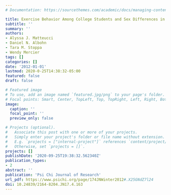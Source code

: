 ```yaml
---
# Documentation: https://sourcethemes.com/academic/docs/managing-content/

title: Exercise Behavior Among College Students and Sex Differences in a Health-Promotive Intervention
subtitle: ''
summary: ''
authors:
- Alyssa J. Matteucci
- Daniel N. Albohn
- Tara M. Stoppa
- Wendy Mercier
tags: []
categories: []
date: '2012-01-01'
lastmod: 2020-0-25T14:38:32-05:00
featured: false
draft: false

# Featured image
# To use, add an image named `featured.jpg/png` to your page's folder.
# Focal points: Smart, Center, TopLeft, Top, TopRight, Left, Right, BottomLeft, Bottom, BottomRight.
image:
  caption: ''
  focal_point: ''
  preview_only: false

# Projects (optional).
#   Associate this post with one or more of your projects.
#   Simply enter your project's folder or file name without extension.
#   E.g. `projects = ["internal-project"]` references `content/project/deep-learning/index.md`.
#   Otherwise, set `projects = []`.
projects: []
publishDate: '2020-09-25T19:38:32.562340Z'
publication_types:
- 2
abstract: ''
publication: 'Psi Chi Journal of Research'
url_pdf: https://www.psichi.org/page/174JNWinter2012#.X25GNdZ7l24
doi: 10.24839/2164-8204.JN17.4.163
---
```

